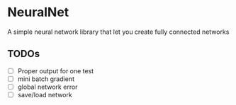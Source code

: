 # NeuralNet

A simple neural network library that let you create fully connected networks

## TODOs

 - [ ] Proper output for one test
 - [ ] mini batch gradient
 - [ ] global network error
 - [ ] save/load network
